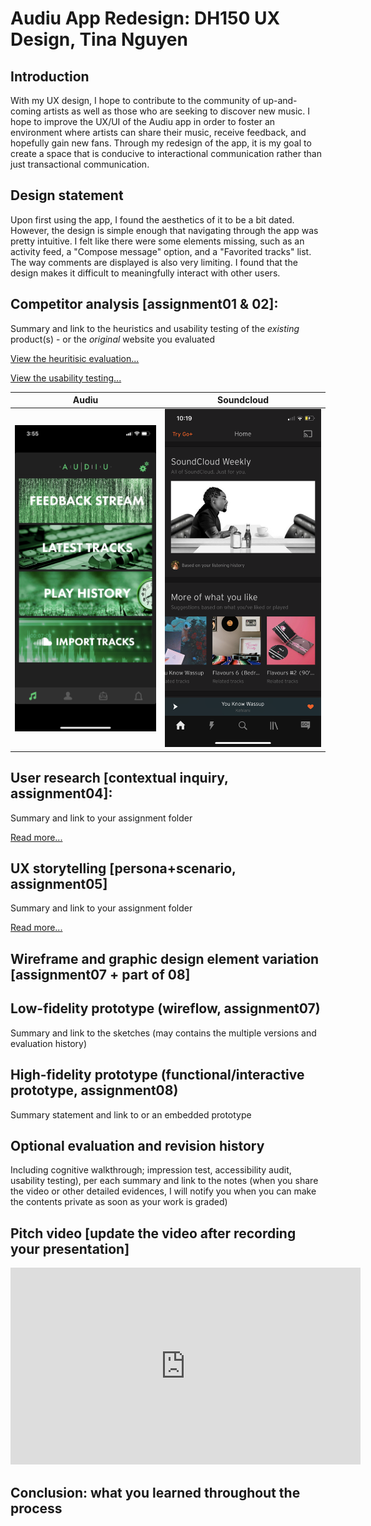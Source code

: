 # Audiu App Redesign: DH150 UX Design, Tina Nguyen

## Introduction
With my UX design, I hope to contribute to the community of up-and-coming artists as well as those who are seeking to discover new music. I hope to improve the UX/UI of the Audiu app in order to foster an environment where artists can share their music, receive feedback, and hopefully gain new fans. Through my redesign of the app, it is my goal to create a space that is conducive to interactional communication rather than just transactional communication.

## Design statement 
Upon first using the app, I found the aesthetics of it to be a bit dated. However, the design is simple enough that navigating through the app was pretty intuitive. I felt like there were some elements missing, such as an activity feed, a "Compose message" option, and a "Favorited tracks" list. The way comments are displayed is also very limiting. I found that the design makes it difficult to meaningfully interact with other users.

## Competitor analysis [assignment01 & 02]:
Summary and link to the heuristics and usability testing of the *existing* product(s) - or the *original* website you evaluated 

[View the heuritisic evaluation...](https://github.com/tinguy16/DH150-2020W/tree/master/assignment01)

[View the usability testing...](https://github.com/tinguy16/DH150-2020W/tree/master/assignment02)

Audiu | Soundcloud
----------|-----------
![Audiu](https://github.com/tinguy16/DH150-2020W/raw/master/IMG_3900.PNG)|![Soundcloud](https://github.com/tinguy16/DH150-2020W/raw/master/IMG_3907.PNG)

## User research [contextual inquiry, assignment04]:
Summary and link to your assignment folder

[Read more...](https://github.com/tinguy16/DH150-2020W/tree/master/assignment04)

## UX storytelling [persona+scenario, assignment05]
Summary and link to your assignment folder

[Read more...](https://github.com/tinguy16/DH150-2020W/tree/master/assignment05)

## Wireframe and graphic design element variation [assignment07 + part of 08]

## Low-fidelity prototype (wireflow, assignment07)
Summary and link to the sketches (may contains the multiple versions and evaluation history)

## High-fidelity prototype (functional/interactive prototype, assignment08)
Summary statement and link to or an embedded prototype

## Optional evaluation and revision history 
Including cognitive walkthrough; impression test, accessibility audit, usability testing), per each summary and link to the notes (when you share the video or other detailed evidences, I will notify you when you can make the contents private as soon as your work is graded)

## Pitch video [update the video after recording your presentation]

<iframe width="560" height="315" src="https://www.youtube.com/embed/Qll7IHN0I4Q" frameborder="0" allow="accelerometer; autoplay; encrypted-media; gyroscope; picture-in-picture" allowfullscreen></iframe>

## Conclusion: what you learned throughout the process

